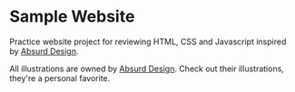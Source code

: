 # Sample Website

Practice website project for reviewing HTML, CSS and Javascript inspired by [Absurd Design](https://absurd.design/).

All illustrations are owned by [Absurd Design](https://absurd.design/).
Check out their illustrations, they're a personal favorite. 